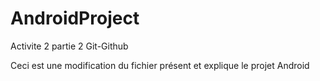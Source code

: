 # AndroidProject
Activite 2 partie 2 Git-Github

Ceci est une modification du fichier présent et explique le projet Android
